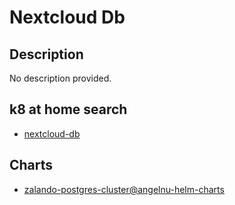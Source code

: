 # Nextcloud Db

## Description

No description provided.

## k8 at home search

- [nextcloud-db](https://nanne.dev/k8s-at-home-search/#/nextcloud-db)

## Charts

- [zalando-postgres-cluster@angelnu-helm-charts](https://angelnu.github.io/helm-charts/)
